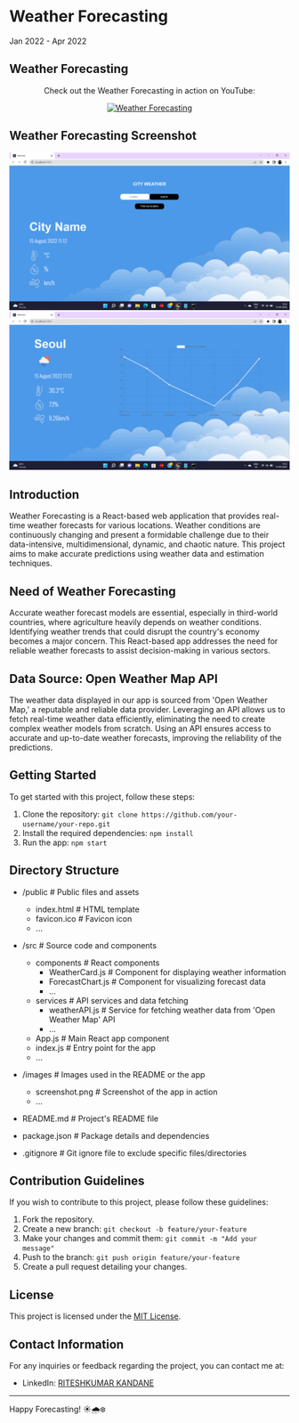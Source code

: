 # Weather Forecasting

Jan 2022 - Apr 2022

## Weather Forecasting

<div align="center">
  <p>Check out the Weather Forecasting in action on YouTube:</p>
  <a href="https://youtu.be/iR4o0uiN_Kc">
    <img src="https://img.youtube.com/vi/iR4o0uiN_Kc/0.jpg" alt="Weather Forecasting">
  </a>
</div>



## Weather Forecasting Screenshot

![Weather Forecast 1](Screenshot/Screenshot%20(70).png)
![Weather Forecast 2](Screenshot/Screenshot%20(71).png)

## Introduction

Weather Forecasting is a React-based web application that provides real-time weather forecasts for various locations. Weather conditions are continuously changing and present a formidable challenge due to their data-intensive, multidimensional, dynamic, and chaotic nature. This project aims to make accurate predictions using weather data and estimation techniques.

## Need of Weather Forecasting

Accurate weather forecast models are essential, especially in third-world countries, where agriculture heavily depends on weather conditions. Identifying weather trends that could disrupt the country's economy becomes a major concern. This React-based app addresses the need for reliable weather forecasts to assist decision-making in various sectors.

## Data Source: Open Weather Map API

The weather data displayed in our app is sourced from 'Open Weather Map,' a reputable and reliable data provider. Leveraging an API allows us to fetch real-time weather data efficiently, eliminating the need to create complex weather models from scratch. Using an API ensures access to accurate and up-to-date weather forecasts, improving the reliability of the predictions.

## Getting Started

To get started with this project, follow these steps:

1. Clone the repository: `git clone https://github.com/your-username/your-repo.git`
2. Install the required dependencies: `npm install`
3. Run the app: `npm start`

## Directory Structure

- /public            # Public files and assets
    - index.html      # HTML template
    - favicon.ico     # Favicon icon
    - ...

- /src               # Source code and components
    - components      # React components
        - WeatherCard.js    # Component for displaying weather information
        - ForecastChart.js  # Component for visualizing forecast data
        - ...
    - services        # API services and data fetching
        - weatherAPI.js     # Service for fetching weather data from 'Open Weather Map' API
        - ...
    - App.js           # Main React app component
    - index.js         # Entry point for the app
    - ...

- /images            # Images used in the README or the app
    - screenshot.png   # Screenshot of the app in action
    - ...

- README.md          # Project's README file
- package.json       # Package details and dependencies
- .gitignore         # Git ignore file to exclude specific files/directories


## Contribution Guidelines

If you wish to contribute to this project, please follow these guidelines:

1. Fork the repository.
2. Create a new branch: `git checkout -b feature/your-feature`
3. Make your changes and commit them: `git commit -m "Add your message"`
4. Push to the branch: `git push origin feature/your-feature`
5. Create a pull request detailing your changes.

## License

This project is licensed under the [MIT License](LICENSE.md).

## Contact Information

For any inquiries or feedback regarding the project, you can contact me at:


- LinkedIn: [RITESHKUMAR KANDANE](https://www.linkedin.com/in/dkteriteshkumarkandane/)

---

Happy Forecasting! ☀️🌧️❄️


